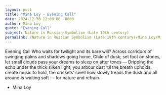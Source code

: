 ```yaml
---
layout: post
title: "Mina Loy - Evening Call"
date: 2024-12-30 12:00:00 -0000
author: Mina Loy
quote: "Evening Call"
subject: Nature in Russian Symbolism (Late 19th century)
permalink: /Nature in Russian Symbolism (Late 19th century)/Mina Loy/Mina Loy - Evening Call
---
```


Evening Call
Who waits for twilight and its bare will?
Across corridors of swinging palms
and shadows going home,
Child of dusk; set foot on stones,
let small clouds pass your dreams
to sleep on after tones —
Dripping the echo under the thick silken light,
you arbour dust ’til the breath upholds,
create music to hold, the crickets’ swell
how slowly treads the dusk and all around 
is waiting soft — for nature and refrain.


- Mina Loy
